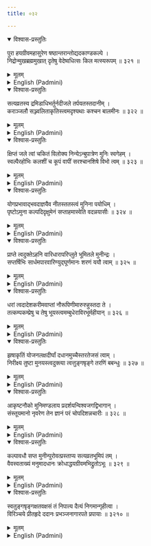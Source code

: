 ```yaml
---
title: ०३२

---
```

<div class="audioEmbed"  caption="सीतालक्ष्मी-वाचनम्" src="https://archive.org/download/nArAyaNIyam-shlokawise-audio/032/032_01.mp3"></div>
<details open><summary>विश्वास-प्रस्तुतिः</summary>

पुरा हयग्रीवमहासुरेण षष्ठान्तरान्तोद्यदकाण्डकल्पे ।  
निद्रोन्मुखब्रह्ममुखात् दृतेषु वेदेष्वधित्सः किल मत्स्यरूपम् ॥ ३२१ ॥
</details>
<details><summary>मूलम्</summary>

पुरा हयग्रीवमहासुरेण षष्ठान्तरान्तोद्यदकाण्डकल्पे ।  
निद्रोन्मुखब्रह्ममुखात् दृतेषु वेदेष्वधित्सः किल मत्स्यरूपम् ॥ ३२१ ॥
</details>





<details ><summary>English (Padmini)</summary>

Very long ago, during the second deluge, at the end of the sixth Manwantara, the great demon Hayagreeva, stole the Vedas from the mouth (meaning the mind and memory) of Brahma, who was about to fall asleep. In order to retrieve the Vedas, Thou wished to assume the form of a fish.

</details>

<div class="audioEmbed"  caption="सीतालक्ष्मी-वाचनम्" src="https://archive.org/download/nArAyaNIyam-shlokawise-audio/032/032_02.mp3"></div>
<details open><summary>विश्वास-प्रस्तुतिः</summary>

सत्यव्रतस्य द्रमिडाधिभर्तुर्नदीजले तर्पयतस्तदानीम् ।  
कराञ्जलौ सञ्ज्वलिताकृतिस्त्वमदृश्यथाः कश्चन बालमीनः ॥ ३२२ ॥
</details>
<details><summary>मूलम्</summary>

सत्यव्रतस्य द्रमिडाधिभर्तुर्नदीजले तर्पयतस्तदानीम् ।  
कराञ्जलौ सञ्ज्वलिताकृतिस्त्वमदृश्यथाः कश्चन बालमीनः ॥ ३२२ ॥
</details>





<details ><summary>English (Padmini)</summary>

Thou manifested as a small, radiant fish, within the cupped palms of King Satyavrata, of Dramida, just as he was offering libations to his ancestors in the waters of the river.

</details>

<div class="audioEmbed"  caption="सीतालक्ष्मी-वाचनम्" src="https://archive.org/download/nArAyaNIyam-shlokawise-audio/032/032_03.mp3"></div>
<details open><summary>विश्वास-प्रस्तुतिः</summary>

क्षिप्तं जले त्वां चकितं विलोक्य निन्येऽन्बुपात्रेण मुनिः स्वगेहम् ।  
स्वल्पैरहोभिः कलशीं च कूपं वापीं सरश्चानशिषे विभो त्वम् ॥ ३२३ ॥
</details>
<details><summary>मूलम्</summary>

क्षिप्तं जले त्वां चकितं विलोक्य निन्येऽन्बुपात्रेण मुनिः स्वगेहम् ।  
स्वल्पैरहोभिः कलशीं च कूपं वापीं सरश्चानशिषे विभो त्वम् ॥ ३२३ ॥
</details>





<details ><summary>English (Padmini)</summary>

Oh Thou Omnipresent One ! Seeing Thee trembling as if in fear, when put back in the water, the royal sage took Thee home in his water bowl; in a few days time Thou grew in size to fill the water bowl and then to the size of a well, still again to the size of a tank and finally Thou wert big enough to fill a lake.

</details>

<div class="audioEmbed"  caption="सीतालक्ष्मी-वाचनम्" src="https://archive.org/download/nArAyaNIyam-shlokawise-audio/032/032_04.mp3"></div>
<details open><summary>विश्वास-प्रस्तुतिः</summary>

योगप्रभावाद्भवदाज्ञयैव नीतस्ततस्त्वं मुनिना पयोधिम् ।  
पृष्टोऽमुना कल्पदिदृक्षुमेनं सप्ताहमास्वेति वदन्नयासीः ॥ ३२४ ॥
</details>
<details><summary>मूलम्</summary>

योगप्रभावाद्भवदाज्ञयैव नीतस्ततस्त्वं मुनिना पयोधिम् ।  
पृष्टोऽमुना कल्पदिदृक्षुमेनं सप्ताहमास्वेति वदन्नयासीः ॥ ३२४ ॥
</details>





<details ><summary>English (Padmini)</summary>

Then at Thy own behest, the sage, by his yogic power, took Thee to the ocean. Perceiving that this fish form was a divine incarnation of Thine, the sage wished to see the deluge and requested Thy consent. Asking him to wait for seven days, Thou vanished.

</details>

<div class="audioEmbed"  caption="सीतालक्ष्मी-वाचनम्" src="https://archive.org/download/nArAyaNIyam-shlokawise-audio/032/032_05.mp3"></div>
<details open><summary>विश्वास-प्रस्तुतिः</summary>

प्राप्ते त्वदुक्तेऽहनि वारिधारापरिप्लुते भूमितले मुनीन्द्रः ।  
सप्तर्षिभिः सार्धमपारवारिण्युद्घूर्णमानः शरणं ययौ त्वाम् ॥ ३२५ ॥
</details>
<details><summary>मूलम्</summary>

प्राप्ते त्वदुक्तेऽहनि वारिधारापरिप्लुते भूमितले मुनीन्द्रः ।  
सप्तर्षिभिः सार्धमपारवारिण्युद्घूर्णमानः शरणं ययौ त्वाम् ॥ ३२५ ॥
</details>





<details ><summary>English (Padmini)</summary>

As promised by Thee, on the seventh day, the rains came and the entire earth was submerged in the waters of the deluge. The royal sage, along with the Saptharshis, being tossed and turned in the boundless waters, took refuge in Thee.

</details>

<div class="audioEmbed"  caption="सीतालक्ष्मी-वाचनम्" src="https://archive.org/download/nArAyaNIyam-shlokawise-audio/032/032_06.mp3"></div>
<details open><summary>विश्वास-प्रस्तुतिः</summary>

धरां त्वदादेशकरीमवाप्तां नौरूपिणीमारुरुहुस्तदा ते ।  
तत्कम्पकम्प्रेषु च तेषु भूयस्त्वमम्बुधेराविरभूर्महीयान् ॥ ३२६ ॥
</details>
<details><summary>मूलम्</summary>

धरां त्वदादेशकरीमवाप्तां नौरूपिणीमारुरुहुस्तदा ते ।  
तत्कम्पकम्प्रेषु च तेषु भूयस्त्वमम्बुधेराविरभूर्महीयान् ॥ ३२६ ॥
</details>





<details ><summary>English (Padmini)</summary>

Then by Thy command, the earth came there in the form of a boat and they climbed on to it, still trembling and frightened by the tossing and rolling of the boat. Then Thou appeared before them from the ocean in the form of a big fish.

</details>

<div class="audioEmbed"  caption="सीतालक्ष्मी-वाचनम्" src="https://archive.org/download/nArAyaNIyam-shlokawise-audio/032/032_07.mp3"></div>
<details open><summary>विश्वास-प्रस्तुतिः</summary>

झषाकृतिं योजनलक्षदीर्घां दधानमुच्चैस्तरतेजसं त्वाम् ।  
निरीक्ष्य तुष्टा मुनयस्त्वदुक्त्या त्वत्तुङ्गषृङ्गे तरणिं बबन्धुः ॥ ३२७ ॥
</details>
<details><summary>मूलम्</summary>

झषाकृतिं योजनलक्षदीर्घां दधानमुच्चैस्तरतेजसं त्वाम् ।  
निरीक्ष्य तुष्टा मुनयस्त्वदुक्त्या त्वत्तुङ्गषृङ्गे तरणिं बबन्धुः ॥ ३२७ ॥
</details>





<details ><summary>English (Padmini)</summary>

Seeing Thy fish form which was one lakh yojanas in length and exceedingly brilliant the sages were overjoyed and obeying Thy instruction, tied the boat to Thy lofty horn.

</details>

<div class="audioEmbed"  caption="सीतालक्ष्मी-वाचनम्" src="https://archive.org/download/nArAyaNIyam-shlokawise-audio/032/032_08.mp3"></div>
<details open><summary>विश्वास-प्रस्तुतिः</summary>

आकृष्टनौको मुनिमण्डलाय प्रदर्शयन्विश्वजगद्विभागान् ।  
संस्तूयमानो नृवरेण तेन ज्ञानं परं चोपदिशन्नचारीः ॥ ३२८ ॥
</details>
<details><summary>मूलम्</summary>

आकृष्टनौको मुनिमण्डलाय प्रदर्शयन्विश्वजगद्विभागान् ।  
संस्तूयमानो नृवरेण तेन ज्ञानं परं चोपदिशन्नचारीः ॥ ३२८ ॥
</details>





<details ><summary>English (Padmini)</summary>

Thou towed the boat in the flood waters, showing the group of sages all parts of the world, and roamed about, teaching the renowned sage the supreme knowledge of Self, while he was singing Thy praises.

</details>

<div class="audioEmbed"  caption="सीतालक्ष्मी-वाचनम्" src="https://archive.org/download/nArAyaNIyam-shlokawise-audio/032/032_09.mp3"></div>
<details open><summary>विश्वास-प्रस्तुतिः</summary>

कल्पावधौ सप्त मुनीन्पुरोवत्प्रस्ताप्य सत्यव्रतभूमिपं तम् ।  
वैवस्वताख्यं मनुमादधानः क्रोधाद्धयग्रीवमभिद्रुतोऽभूः ॥ ३२९ ॥
</details>
<details><summary>मूलम्</summary>

कल्पावधौ सप्त मुनीन्पुरोवत्प्रस्ताप्य सत्यव्रतभूमिपं तम् ।  
वैवस्वताख्यं मनुमादधानः क्रोधाद्धयग्रीवमभिद्रुतोऽभूः ॥ ३२९ ॥
</details>





<details ><summary>English (Padmini)</summary>

As the kalpa neared its end, Thou reinstalled the seven sages in their respective places and appointed King Satyavrata as Vaivaswatha Manu for the next Manvantara. Then with rage, Thou went after Hayagreeva.

</details>

<div class="audioEmbed"  caption="सीतालक्ष्मी-वाचनम्" src="https://archive.org/download/nArAyaNIyam-shlokawise-audio/032/032_10.mp3"></div>
<details open><summary>विश्वास-प्रस्तुतिः</summary>

स्वतुङ्गषृङ्गक्षतवक्षसं तं निपात्य दैत्यं निगमान्गृहीत्वा ।  
विरिञ्चये प्रीतहृदे ददानः प्रभञ्जनागारपते प्रपायाः ॥ ३२१० ॥
</details>
<details><summary>मूलम्</summary>

स्वतुङ्गषृङ्गक्षतवक्षसं तं निपात्य दैत्यं निगमान्गृहीत्वा ।  
विरिञ्चये प्रीतहृदे ददानः प्रभञ्जनागारपते प्रपायाः ॥ ३२१० ॥
</details>

<details ><summary>English (Padmini)</summary>

With Thy lofty horn, Thou tore apart the demon's breast, struck him down and retrieved the Vedas. Thou presented them to Brahma, who was filled with joy. Oh Gurvayurappa ! May Thou protect me.

</details>

